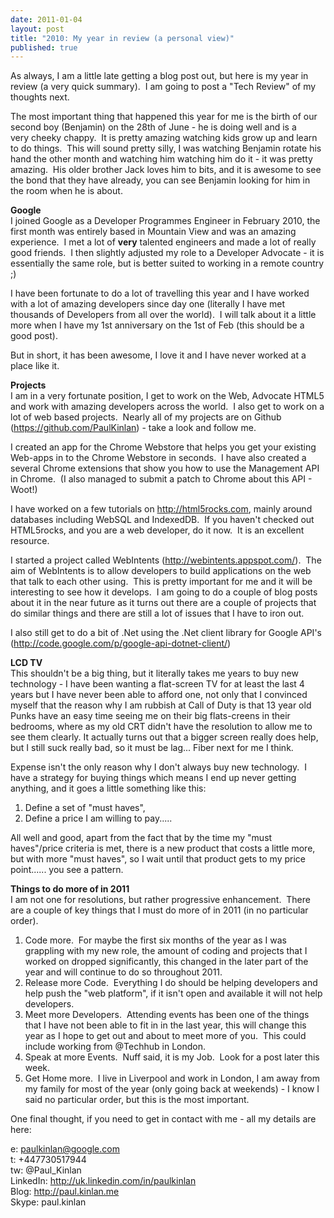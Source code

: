 ```yaml
---
date: 2011-01-04
layout: post
title: "2010: My year in review (a personal view)"
published: true
---
```

As always, I am a little late getting a blog post out, but here is my year in review (a very quick summary).  I am going to post a &quot;Tech Review&quot; of my thoughts next. <p /><div>The most important thing that happened this year for me is the birth of our second boy (Benjamin) on the 28th of June - he is doing well and is a very cheeky chappy.  It is pretty amazing watching kids grow up and learn to do things.  This will sound pretty silly, I was watching Benjamin rotate his hand the other month and watching him watching him do it - it was pretty amazing.  His older brother Jack loves him to bits, and it is awesome to see the bond that they have already, you can see Benjamin looking for him in the room when he is about.</div> <p /><div><b>Google</b></div><div>I joined Google as a Developer Programmes Engineer in February 2010, the first month was entirely based in Mountain View and was an amazing experience.  I met a lot of <b>very</b> talented engineers and made a lot of really good friends.  I then slightly adjusted my role to a Developer Advocate - it is essentially the same role, but is better suited to working in a remote country ;)  </div> <p /><div>I have been fortunate to do a lot of travelling this year and I have worked with a lot of amazing developers since day one (literally I have met thousands of Developers from all over the world).  I will talk about it a little more when I have my 1st anniversary on the 1st of Feb (this should be a good post).</div> <p /><div>But in short, it has been awesome, I love it and I have never worked at a place like it.</div><p /><div><b>Projects</b></div><div>I am in a very fortunate position, I get to work on the Web, Advocate HTML5 and work with amazing developers across the world.  I also get to work on a lot of web based projects.  Nearly all of my projects are on Github (<a href="https://github.com/PaulKinlan">https://github.com/PaulKinlan</a>) - take a look and follow me.</div> <p /><div>I created an app for the Chrome Webstore that helps you get your existing Web-apps in to the Chrome Webstore in seconds.  I have also created a several Chrome extensions that show you how to use the Management API in Chrome.  (I also managed to submit a patch to Chrome about this API - Woot!)</div> <p /><div>I have worked on a few tutorials on <a href="http://html5rocks.com">http://html5rocks.com</a>, mainly around databases including WebSQL and IndexedDB.  If you haven&#39;t checked out HTML5rocks, and you are a web developer, do it now.  It is an excellent resource.</div> <p /><div>I started a project called WebIntents (<a href="http://webintents.appspot.com/">http://webintents.appspot.com/</a>).  The aim of WebIntents is to allow developers to build applications on the web that talk to each other using.  This is pretty important for me and it will be interesting to see how it develops.  I am going to do a couple of blog posts about it in the near future as it turns out there are a couple of projects that do similar things and there are still a lot of issues that I have to iron out.</div> <p /><div>I also still get to do a bit of .Net using the .Net client library for Google API&#39;s (<a href="http://code.google.com/p/google-api-dotnet-client/">http://code.google.com/p/google-api-dotnet-client/</a>)</div> <p /><div><b>LCD TV</b></div><div>This shouldn&#39;t be a big thing, but it literally takes me years to buy new technology - I have been wanting a flat-screen TV for at least the last 4 years but I have never been able to afford one, not only that I convinced myself that the reason why I am rubbish at Call of Duty is that 13 year old Punks have an easy time seeing me on their big flats-creens in their bedrooms, where as my old CRT didn&#39;t have the resolution to allow me to see them clearly. It actually turns out that a bigger screen really does help, but I still suck really bad, so it must be lag... Fiber next for me I think.</div> <p /><div>Expense isn&#39;t the only reason why I don&#39;t always buy new technology.  I have a strategy for buying things which means I end up never getting anything, and it goes a little something like this: </div> <div><ol><li>Define a set of &quot;must haves&quot;,</li><li>Define a price I am willing to pay.....</li></ol><div>All well and good, apart from the fact that by the time my &quot;must haves&quot;/price criteria is met, there is a new product that costs a little more, but with more &quot;must haves&quot;, so I wait until that product gets to my price point...... you see a pattern.</div> </div><p /><div><b>Things to do more of in 2011</b></div><div>I am not one for resolutions, but rather progressive enhancement.  There are a couple of key things that I must do more of in 2011 (in no particular order).</div> <div><ol><li>Code more.  For maybe the first six months of the year as I was grappling with my new role, the amount of coding and projects that I worked on dropped significantly, this changed in the later part of the year and will continue to do so throughout 2011.</li> <li>Release more Code.  Everything I do should be helping developers and help push the &quot;web platform&quot;, if it isn&#39;t open and available it will not help developers.<br /></li><li>Meet more Developers.  Attending events has been one of the things that I have not been able to fit in in the last year, this will change this year as I hope to get out and about to meet more of you.  This could include working from @Techhub in London.</li> <li>Speak at more Events.  Nuff said, it is my Job.  Look for a post later this week.</li><li>Get Home more.  I live in Liverpool and work in London, I am away from my family for most of the year (only going back at weekends) - I know I said no particular order, but this is the most important.</li> </ol></div>One final thought, if you need to get in contact with me - all my details are here:<p /><div>e: <a href="mailto:paulkinlan@google.com">paulkinlan@google.com</a><br />t: +447730517944<br />tw: @Paul_Kinlan<br /> LinkedIn: <a href="http://uk.linkedin.com/in/paulkinlan">http://uk.linkedin.com/in/paulkinlan</a><br />Blog: <a href="http://paul.kinlan.me">http://paul.kinlan.me</a><br />Skype: paul.kinlan<br /> </div>

